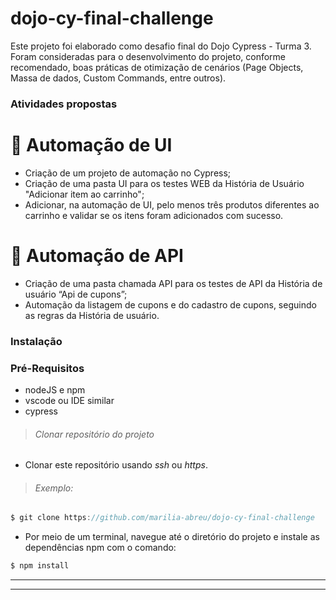 # dojo-cy-final-challenge

Este projeto foi elaborado como desafio final do Dojo Cypress - Turma 3. Foram consideradas para o desenvolvimento do projeto, conforme recomendado, boas 
práticas de otimização de cenários (Page Objects, Massa de dados, Custom Commands, entre outros). 

### Atividades propostas

# 🚩 Automação de UI

- Criação de um projeto de automação no Cypress; 
- Criação de uma pasta UI para os testes WEB da História de Usuário "Adicionar item ao carrinho";
- Adicionar, na automação de UI, pelo menos três produtos diferentes ao carrinho e validar se os itens foram adicionados com sucesso.

# 🚩 Automação de API

- Criação de uma pasta chamada API para os testes de API da História de usuário “Api de cupons”;
- Automação da listagem de cupons e do cadastro de cupons, seguindo as regras da História de usuário.

### Instalação 

### Pré-Requisitos 
+ nodeJS e npm
+ vscode ou IDE similar
+ cypress

>######  Clonar repositório do projeto
- Clonar este repositório usando _ssh_ ou _https_.

>###### Exemplo:
```js
$ git clone https://github.com/marilia-abreu/dojo-cy-final-challenge
```

- Por meio de um terminal, navegue até o diretório do projeto e instale as dependências npm com o comando:

```js
$ npm install
```
-----------------------

---

